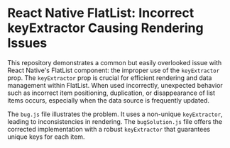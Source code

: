 # React Native FlatList: Incorrect keyExtractor Causing Rendering Issues

This repository demonstrates a common but easily overlooked issue with React Native's FlatList component: the improper use of the `keyExtractor` prop.  The `keyExtractor` prop is crucial for efficient rendering and data management within FlatList. When used incorrectly, unexpected behavior such as incorrect item positioning, duplication, or disappearance of list items occurs, especially when the data source is frequently updated.

The `bug.js` file illustrates the problem. It uses a non-unique `keyExtractor`, leading to inconsistencies in rendering. The `bugSolution.js` file offers the corrected implementation with a robust `keyExtractor` that guarantees unique keys for each item.
